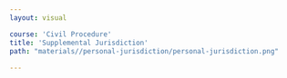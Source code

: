 ```yaml
---
layout: visual

course: 'Civil Procedure'
title: 'Supplemental Jurisdiction'
path: "materials//personal-jurisdiction/personal-jurisdiction.png"
  
---
```

